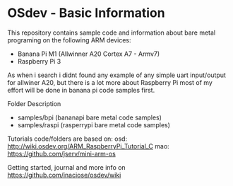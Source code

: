 # OSdev - Basic Information

This repository contains sample code and information about bare metal programing on the following ARM devices:
- Banana Pi M1 (Allwinner A20 Cortex A7 - Armv7)
- Raspberry Pi 3

As when i search i didnt found any example of any simple uart input/output for allwiner A20, but there is a lot more about Raspberry Pi most of my effort will be done in banana pi code samples first.

Folder Description
- samples/bpi (bananapi bare metal code samples)
- samples/raspi (rasperrypi bare metal code samples) 

Tutorials code/folders are based on:
osd: http://wiki.osdev.org/ARM_RaspberryPi_Tutorial_C
mao: https://github.com/jserv/mini-arm-os

Getting started, journal and more info on https://github.com/inaciose/osdev/wiki
